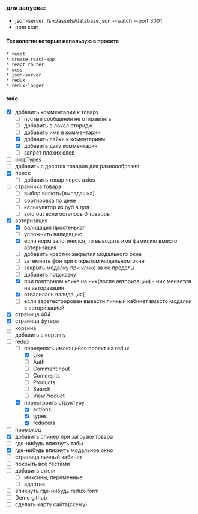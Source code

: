### для запуска:
* json-server ./src/assets/database.json --watch --port 3001
* npm start


#### Технологии которые использую в проекте
    * react 
    * create-react-app 
    * react router
    * scss 
    * json-server 
    * redux 
    * redux-logger 


#### todo
 * [x] добавить комментарии к товару
   * [ ] пустые сообщения не отправлять
   * [ ] добавить в локал сторидж
   * [ ] добавить имя в комментарии
   * [x] добавить лайки к коментариям
   * [x] добавить дату комментария
   * [ ] запрет плохих слов
 * [ ] propTypes
 * [ ] добавить с десяток товаров для разноообразия
 * [x] поиск
   * [ ] добавить товар через axios
 * [ ] страничка товара
   * [ ] выбор валюты(выпадашка)
   * [ ] сортировка по цене
   * [ ] калькулятор из руб в дол 
   * [ ] sold out если осталось 0 товаров
 * [x] авторизация
   * [x] валидация простенькая
   * [ ] усложнить валидвцию
   * [x] если норм залогинился, то выводить имя фамилию вместо авторизация
   * [ ] добавить крестик закрытия модального окна
   * [ ] затемнить фон при открытом модальном окне
   * [ ] закрыть модалку при клике за ее пределы 
   * [ ] добавить подсказку
   * [x] при повторном клике на ник(после авторизации) - ник меняется на авторазация 
   * [x] отвалилась валидация(
   * [ ] если зарегестрирован вывести личный кабинет вместо модалки с авторизацией 
 * [x] страница 404 
 * [x] страница футера
 * [ ] корзина
 * [ ] добавить в корзину
 * [ ] redux
   * [ ] переделать имеющийся проект на redux
     * [x] Like
     * [ ] Auth
     * [ ] CommentInput
     * [ ] Comments
     * [ ] Products
     * [ ] Search
     * [ ] ViewProduct
   * [x] перестроить структуру
     * [x] actions
     * [x] types
     * [x] reducers
 * [ ] промокод
 * [x] добавить спинер при загрузке товара
 * [ ] где-нибудь впихнуть табы
 * [x] где-нибудь впихнуть модальное окно
 * [ ] страница личный кабинет
 * [ ] покрыть все тестами
 * [ ] добавить стили
   * [ ] миксины, переменные
   * [ ] адаптив
 * [ ] впихнуть где-нибудь redux-form  
 * [ ] Demo github 
 * [ ] сделать карту сайта(схему) 